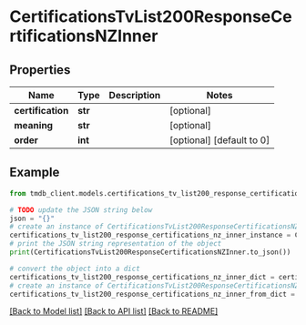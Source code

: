 # CertificationsTvList200ResponseCertificationsNZInner


## Properties

Name | Type | Description | Notes
------------ | ------------- | ------------- | -------------
**certification** | **str** |  | [optional] 
**meaning** | **str** |  | [optional] 
**order** | **int** |  | [optional] [default to 0]

## Example

```python
from tmdb_client.models.certifications_tv_list200_response_certifications_nz_inner import CertificationsTvList200ResponseCertificationsNZInner

# TODO update the JSON string below
json = "{}"
# create an instance of CertificationsTvList200ResponseCertificationsNZInner from a JSON string
certifications_tv_list200_response_certifications_nz_inner_instance = CertificationsTvList200ResponseCertificationsNZInner.from_json(json)
# print the JSON string representation of the object
print(CertificationsTvList200ResponseCertificationsNZInner.to_json())

# convert the object into a dict
certifications_tv_list200_response_certifications_nz_inner_dict = certifications_tv_list200_response_certifications_nz_inner_instance.to_dict()
# create an instance of CertificationsTvList200ResponseCertificationsNZInner from a dict
certifications_tv_list200_response_certifications_nz_inner_from_dict = CertificationsTvList200ResponseCertificationsNZInner.from_dict(certifications_tv_list200_response_certifications_nz_inner_dict)
```
[[Back to Model list]](../README.md#documentation-for-models) [[Back to API list]](../README.md#documentation-for-api-endpoints) [[Back to README]](../README.md)


